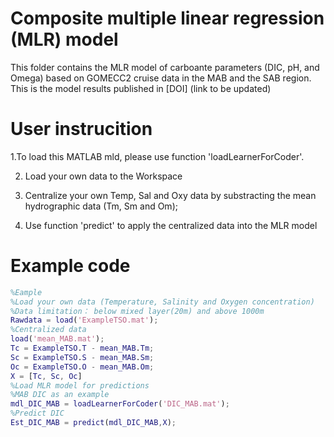 # Composite multiple linear regression (MLR) model
 This folder contains the MLR model of carboante parameters (DIC, pH, and Omega) based on GOMECC2 cruise data in the MAB and the SAB region.
 This is the model results published in [DOI] (link to be updated)
 
 # User instrucition
 1.To load this MATLAB mld, please use function 'loadLearnerForCoder'.
 
 2. Load your own data to the Workspace
 
 3. Centralize your own Temp, Sal and Oxy data by substracting the mean hydrographic data (Tm, Sm and Om);
 
 4. Use function 'predict' to apply the centralized data into the MLR model

# Example code
```Matlab
%Eample
%Load your own data (Temperature, Salinity and Oxygen concentration)
%Data limitation： below mixed layer(20m) and above 1000m
Rawdata = load('ExampleTSO.mat');
%Centralized data
load('mean_MAB.mat');
Tc = ExampleTSO.T - mean_MAB.Tm;
Sc = ExampleTSO.S - mean_MAB.Sm;
Oc = ExampleTSO.O - mean_MAB.Om;
X = [Tc, Sc, Oc]
%Load MLR model for predictions
%MAB DIC as an example
mdl_DIC_MAB = loadLearnerForCoder('DIC_MAB.mat');
%Predict DIC
Est_DIC_MAB = predict(mdl_DIC_MAB,X);
```
